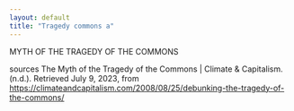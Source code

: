 ```yaml
---
layout: default
title: "Tragedy commons a"
---
```


MYTH OF THE TRAGEDY OF THE COMMONS

sources
The Myth of the Tragedy of the Commons | Climate & Capitalism. (n.d.). Retrieved July 9, 2023, from https://climateandcapitalism.com/2008/08/25/debunking-the-tragedy-of-the-commons/


